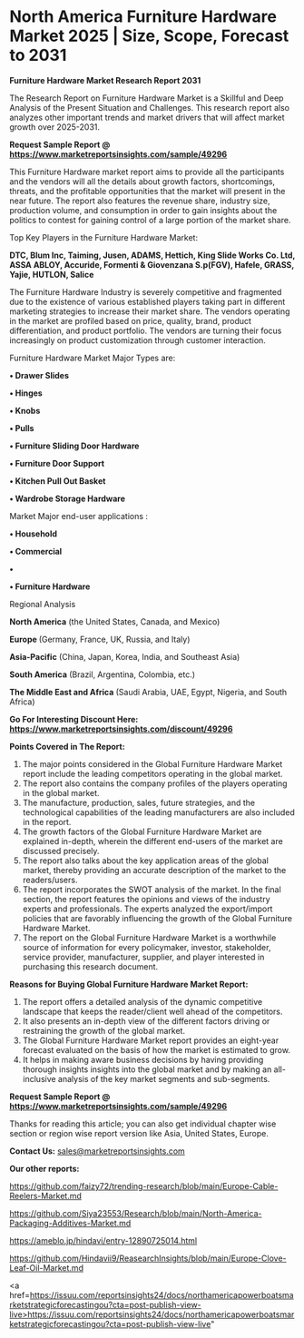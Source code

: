 # North America Furniture Hardware Market 2025 | Size, Scope, Forecast to 2031

<strong>Furniture Hardware Market Research Report 2031</strong>

The Research Report on Furniture Hardware Market is a Skillful and Deep Analysis of the Present Situation and Challenges. This research report also analyzes other important trends and market drivers that will affect market growth over 2025-2031.

<strong>Request Sample Report @ <a href=https://www.marketreportsinsights.com/sample/49296>https://www.marketreportsinsights.com/sample/49296</a></strong>

This Furniture Hardware market report aims to provide all the participants and the vendors will all the details about growth factors, shortcomings, threats, and the profitable opportunities that the market will present in the near future. The report also features the revenue share, industry size, production volume, and consumption in order to gain insights about the politics to contest for gaining control of a large portion of the market share.

Top Key Players in the Furniture Hardware Market:

<strong>DTC, Blum Inc, Taiming, Jusen, ADAMS, Hettich, King Slide Works Co. Ltd, ASSA ABLOY, Accuride, Formenti & Giovenzana S.p(FGV), Hafele, GRASS, Yajie, HUTLON, Salice</strong>

The Furniture Hardware Industry is severely competitive and fragmented due to the existence of various established players taking part in different marketing strategies to increase their market share. The vendors operating in the market are profiled based on price, quality, brand, product differentiation, and product portfolio. The vendors are turning their focus increasingly on product customization through customer interaction.

Furniture Hardware Market Major Types are:

<strong>•  Drawer Slides

•  Hinges

•  Knobs

•  Pulls

•  Furniture Sliding Door Hardware

•  Furniture Door Support

•  Kitchen Pull Out Basket

•  Wardrobe Storage Hardware</strong>

Market Major end-user applications :

<strong>•  Household

•  Commercial

•  

•  Furniture Hardware</strong>

Regional Analysis

</u><strong><b>North America</b></strong> (the United States, Canada, and Mexico)

<strong><b>Europe </b></strong>(Germany, France, UK, Russia, and Italy)

<strong><b>Asia-Pacific</b></strong> (China, Japan, Korea, India, and Southeast Asia)

<strong><b>South America</b></strong> (Brazil, Argentina, Colombia, etc.)

<strong><b>The Middle East and Africa</b></strong> (Saudi Arabia, UAE, Egypt, Nigeria, and South Africa)

<strong>Go For Interesting Discount Here: <a href=https://www.marketreportsinsights.com/discount/49296>https://www.marketreportsinsights.com/discount/49296</a></strong>

<strong>Points Covered in The Report:</strong>
<ol>
  <li>The major points considered in the Global Furniture Hardware Market report include the leading competitors operating in the global market.</li>
  <li>The report also contains the company profiles of the players operating in the global market.</li>
  <li>The manufacture, production, sales, future strategies, and the technological capabilities of the leading manufacturers are also included in the report.</li>
  <li>The growth factors of the Global Furniture Hardware Market are explained in-depth, wherein the different end-users of the market are discussed precisely.</li>
  <li>The report also talks about the key application areas of the global market, thereby providing an accurate description of the market to the readers/users.</li>
  <li>The report incorporates the SWOT analysis of the market. In the final section, the report features the opinions and views of the industry experts and professionals. The experts analyzed the export/import policies that are favorably influencing the growth of the Global Furniture Hardware Market.</li>
  <li>The report on the Global Furniture Hardware Market is a worthwhile source of information for every policymaker, investor, stakeholder, service provider, manufacturer, supplier, and player interested in purchasing this research document.</li>
</ol>
<strong>Reasons for Buying Global Furniture Hardware Market Report:</strong>

<ol>
  <li>The report offers a detailed analysis of the dynamic competitive landscape that keeps the reader/client well ahead of the competitors.</li>
  <li>It also presents an in-depth view of the different factors driving or restraining the growth of the global market.</li>
  <li>The Global Furniture Hardware Market report provides an eight-year forecast evaluated on the basis of how the market is estimated to grow.</li>
  <li>It helps in making aware business decisions by having providing thorough insights insights into the global market and by making an all-inclusive analysis of the key market segments and sub-segments.</li>
</ol>
<strong>Request Sample Report @ <a href=https://www.marketreportsinsights.com/sample/49296>https://www.marketreportsinsights.com/sample/49296</a></strong>


Thanks for reading this article; you can also get individual chapter wise section or region wise report version like Asia, United States, Europe.

<strong>Contact Us:</strong>
sales@marketreportsinsights.com

<strong>Our other reports:</strong>

<a href=https://github.com/faizy72/trending-research/blob/main/Europe-Cable-Reelers-Market.md>https://github.com/faizy72/trending-research/blob/main/Europe-Cable-Reelers-Market.md</a>

<a href=https://github.com/Siya23553/Research/blob/main/North-America-Packaging-Additives-Market.md>https://github.com/Siya23553/Research/blob/main/North-America-Packaging-Additives-Market.md</a>

<a href=https://ameblo.jp/hindavi/entry-12890725014.html>https://ameblo.jp/hindavi/entry-12890725014.html</a>

<a href=https://github.com/Hindavii9/ReasearchInsights/blob/main/Europe-Clove-Leaf-Oil-Market.md>https://github.com/Hindavii9/ReasearchInsights/blob/main/Europe-Clove-Leaf-Oil-Market.md</a>

<a href=https://issuu.com/reportsinsights24/docs/northamericapowerboatsmarketstrategicforecastingou?cta=post-publish-view-live>https://issuu.com/reportsinsights24/docs/northamericapowerboatsmarketstrategicforecastingou?cta=post-publish-view-live</a>"
